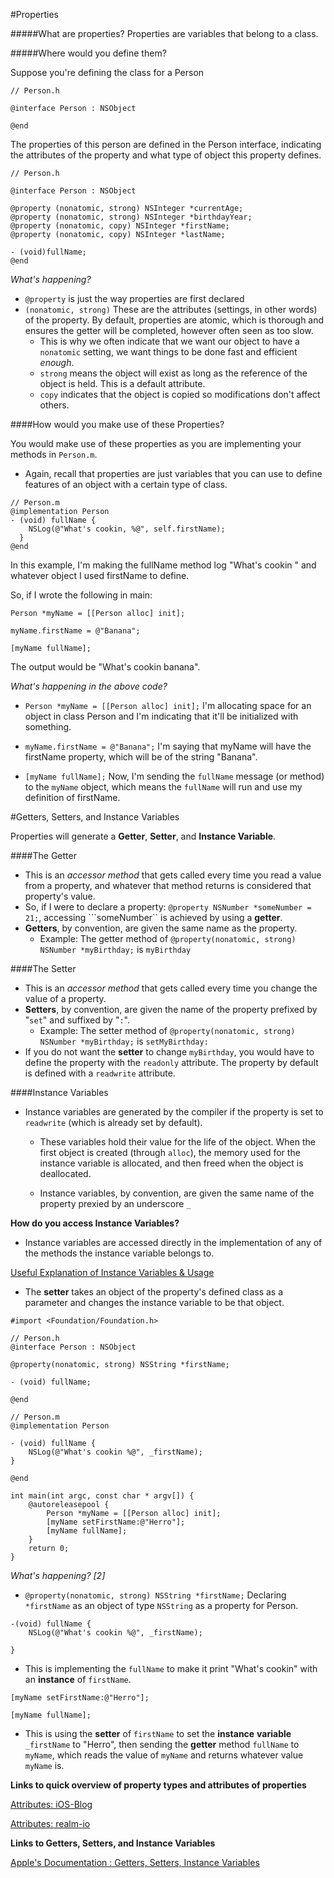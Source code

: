 #Properties

#####What are properties?
Properties are variables that belong to a class.

#####Where would you define them?

Suppose you're defining the class for a Person

```
// Person.h

@interface Person : NSObject

@end

```
The properties of this person are defined in the Person interface, 
indicating the attributes of the property and what type of object this property defines.

```
// Person.h

@interface Person : NSObject

@property (nonatomic, strong) NSInteger *currentAge;
@property (nonatomic, strong) NSInteger *birthdayYear;
@property (nonatomic, copy) NSInteger *firstName;
@property (nonatomic, copy) NSInteger *lastName;

- (void)fullName;
@end
```
*What's happening?*
- ```@property``` is just the way properties are first declared
- ```(nonatomic, strong)``` These are the attributes (settings, in other words) of the property. By default, 
properties are atomic, which is thorough and ensures the getter will be completed, however often seen as too slow.
  *  This is why we often indicate that we want our object to have a ```nonatomic``` setting, 
we want things to be done fast and efficient *enough*. 
  * ```strong``` means the object will exist as long as the reference of the object is held. This is a default attribute.
  * ```copy``` indicates that the object is copied so modifications don't affect others.

####How would you make use of these Properties?

You would make use of these properties as you are implementing your methods in ```Person.m```.
  * Again, recall that properties are just variables that you can use 
  to define features of an object with a certain type of class.

```
// Person.m
@implementation Person
- (void) fullName {
    NSLog(@"What's cookin, %@", self.firstName);
  }
@end
```
In this example, I'm making the fullName method log "What's cookin " and whatever object I used firstName to define.

So, if I wrote the following in main:

```
Person *myName = [[Person alloc] init];

myName.firstName = @"Banana";

[myName fullName];

```

The output would be "What's cookin banana".

*What's happening in the above code?*
* ```Person *myName = [[Person alloc] init];``` I'm allocating space for an object in class Person and I'm indicating that 
it'll be initialized with something.

* ```myName.firstName = @"Banana";``` I'm saying that myName will have the firstName property, 
which will be of the string "Banana".

* ```[myName fullName];``` Now, I'm sending the ```fullName``` message (or method) to the ```myName``` object,
which means the ```fullName``` will run and use my definition of firstName.



#Getters, Setters, and Instance Variables

Properties will generate a **Getter**, **Setter**, and **Instance Variable**.

####The Getter
* This is an *accessor method* that gets called every time you read a value from a property, and whatever that method returns is considered 
that property's value.
* So, if I were to declare a property: ```@property NSNumber *someNumber = 21;```, accessing ```someNumber``
is achieved by using a **getter**.
* **Getters**, by convention, are given the same name as the property.
  * Example: The getter method of ```@property(nonatomic, strong) NSNumber *myBirthday;``` is ```myBirthday```

####The Setter
* This is an *accessor method* that gets called every time you change the value of a property.
* **Setters**, by convention, are given the name of the property prefixed by "```set```" and suffixed by "```:```".
  * Example: The setter method of ```@property(nonatomic, strong) NSNumber *myBirthday;``` is ```setMyBirthday:```
* If you do not want the **setter** to change ```myBirthday```, you would have to define the property with the ```readonly``` 
attribute. The property by default is defined with a ```readwrite``` attribute.

####Instance Variables
* Instance variables are generated by the compiler if the property is set to ```readwrite``` (which is already set by default).

  * These variables hold their value for the life of the object. When the first object is created (through ```alloc```),
the memory used for the instance variable is allocated, and then freed when the object is deallocated.

  * Instance variables, by convention, are given the same name of the property prexied by an underscore ```_```
  
**How do you access Instance Variables?**
* Instance variables are accessed directly in the implementation of any of the methods the instance variable belongs to.

[Useful Explanation of Instance Variables & Usage](https://teamtreehouse.com/community/what-is-an-instance-variable-in-objective-c)

* The **setter** takes an object of the property's defined class as a parameter and changes the instance variable to be that object.


```
#import <Foundation/Foundation.h>

// Person.h
@interface Person : NSObject

@property(nonatomic, strong) NSString *firstName;

- (void) fullName;

@end

// Person.m
@implementation Person

- (void) fullName {
    NSLog(@"What's cookin %@", _firstName);
}

@end

int main(int argc, const char * argv[]) {
    @autoreleasepool {
        Person *myName = [[Person alloc] init];
        [myName setFirstName:@"Herro"];
        [myName fullName];
    }
    return 0;
}
```
*What's happening? [2]*

* ```@property(nonatomic, strong) NSString *firstName;```  Declaring ```*firstName``` as an object of type ```NSString```
as a property for Person.


``` 
-(void) fullName {
    NSLog(@"What's cookin %@", _firstName);
    
}
``` 
* This is implementing the ```fullName``` to make it print "What's cookin" with an **instance** of ```firstName```.

```
[myName setFirstName:@"Herro"];

[myName fullName];
``` 

* This is using the **setter** of ```firstName``` to set the **instance** **variable** ```_firstName``` to "Herro",
  then sending the **getter** method ```fullName``` to ```myName```, which reads the value of ```myName``` and returns whatever 
  value ```myName``` is.

**Links to quick overview of property types and attributes of properties**

[Attributes: iOS-Blog](http://www.ios-blog.co.uk/tutorials/objective-c/objective-c-property-attribute-reference-guide/)

[Attributes: realm-io](https://realm.io/news/tmi-objective-c-property-attributes/)

**Links to Getters, Setters, and Instance Variables**

[Apple's Documentation : Getters, Setters, Instance Variables](https://developer.apple.com/library/ios/documentation/Cocoa/Conceptual/ProgrammingWithObjectiveC/EncapsulatingData/EncapsulatingData.html)


















